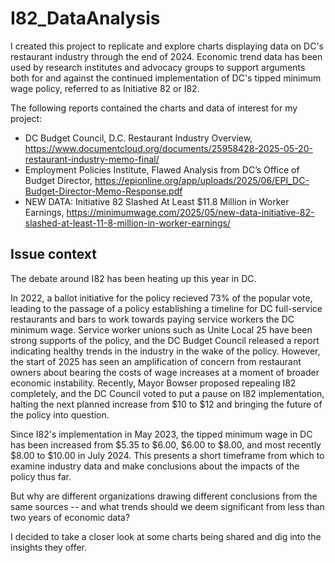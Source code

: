 # I82_DataAnalysis

I created this project to replicate and explore charts displaying data on DC's restaurant industry through the end of 2024. Economic trend data has been used by research institutes and advocacy groups to support arguments both for and against the continued implementation of DC's tipped minimum wage policy, referred to as Initiative 82 or I82.

The following reports contained the charts and data of interest for my project: 

- DC Budget Council, D.C. Restaurant Industry Overview, https://www.documentcloud.org/documents/25958428-2025-05-20-restaurant-industry-memo-final/
- Employment Policies Institute,  Flawed Analysis from DC’s Office of Budget Director, https://epionline.org/app/uploads/2025/06/EPI_DC-Budget-Director-Memo-Response.pdf
- NEW DATA: Initiative 82 Slashed At Least $11.8 Million in Worker Earnings, https://minimumwage.com/2025/05/new-data-initiative-82-slashed-at-least-11-8-million-in-worker-earnings/

## Issue context 

The debate around I82 has been heating up this year in DC. 

In 2022, a ballot initiative for the policy recieved 73% of the popular vote, leading to the passage of a policy establishing a timeline for DC full-service restaurants and bars to work towards paying service workers the DC minimum wage. Service worker unions such as Unite Local 25 have been strong supports of the policy, and the DC Budget Council released a report indicating healthy trends in the industry in the wake of the policy. However, the start of 2025 has seen an amplification of concern from restaurant owners about bearing the costs of wage increases at a moment of broader economic instability. Recently, Mayor Bowser proposed repealing I82 completely, and the DC Council voted to put a pause on I82 implementation, halting the next planned increase from $10 to $12 and bringing the future of the policy into question.   

Since I82's implementation in May 2023, the tipped minimum wage in DC has been increased from $5.35 to $6.00, $6.00 to $8.00, and most recently $8.00 to $10.00 in July 2024. This presents a short timeframe from which to examine industry data and make conclusions about the impacts of the policy thus far.  

But why are different organizations drawing different conclusions from the same sources -- and what trends should we deem significant from less than two years of economic data?

I decided to take a closer look at some charts being shared and dig into the insights they offer. 

